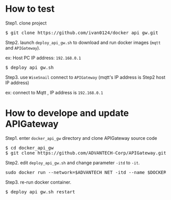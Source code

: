 # How to test
Step1. clone project
<pre>
$ git clone https://github.com/ivan0124/docker_api_gw.git
</pre>
Step2. launch `deploy_api_gw.sh` to download and run docker images (`mqtt` and `APIGateway`).

ex: Host PC IP address: `192.168.0.1`
<pre>
$ deploy_api_gw.sh
</pre>

Step3. use `WiseSnail` connect to `APIGateway` (mqtt's IP address is Step2 host IP address)

ex: connect to Mqtt , IP address is `192.168.0.1`


# How to develope and update APIGateway
Step1. enter `docker_api_gw` directory and clone APIGateway source code
<pre>
$ cd docker_api_gw
$ git clone https://github.com/ADVANTECH-Corp/APIGateway.git
</pre>

Step2. edit `deploy_api_gw.sh` and change parameter `-itd` to `-it`.
<pre>
sudo docker run --network=$ADVANTECH_NET -itd --name $DOCKER_API_GW_CONTAINER -v $PWD/APIGateway:/home/adv/APIGateway:rw -v /usr/share/webmin/$WSN_SETTING_FOLDER:/home/adv/wsn_setting:rw -p 3000:3000 $DOCKER_API_GW_IMAGE
</pre>

Step3. re-run docker container.
<pre>
$ deploy_api_gw.sh restart
</pre>
